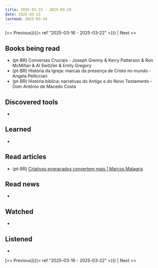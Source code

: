 ```yaml
---
title: 2025-03-23 - 2025-03-29
date: 2025-03-23
lastmod: 2025-03-24
---
```


[<< Previous]({{< ref "2025-03-16 - 2025-03-22" >}}) | Next >>

## Books being read
- (pt-BR) Conversas Cruciais - Joseph Grenny & Kerry Patterson & Ron McMillan &
  Al Switzler & Emily Gregory
- (pt-BR) História da Igreja: marcas da presença de Cristo no mundo - Angela
  Pellicciari
- (pt-BR) História bíblica: narrativas do Antigo e do Novo Testamento - Dom
  Antônio de Macedo Costa

## Discovered tools
-

## Learned
-

## Read articles
- (pt-BR) [Criativos engraçados convertem mais | Marcos Malagris](https://www.linkedin.com/posts/marcosmalagris_marketing-publicidade-branding-activity-7297604526377717760-NtRG)

## Read news
-

## Watched
-

## Listened
-

[<< Previous]({{< ref "2025-03-16 - 2025-03-22" >}}) | Next >>
